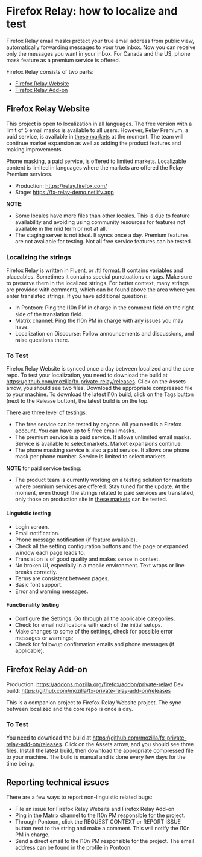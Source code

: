 # Firefox Relay: how to localize and test

Firefox Relay⁩ email masks protect your true email address from public view, automatically forwarding messages to your true inbox. Now you can receive only the messages you want in your inbox. For Canada and the US, phone mask feature as a premium service is offered.

Firefox Relay consists of two parts:
* [Firefox Relay Website](https://pontoon.mozilla.org/projects/firefox-relay-website)
* [Firefox Relay Add-on](https://pontoon.mozilla.org/projects/firefox-relay-add-on)

## Firefox Relay Website

This project is open to localization in all languages. The free version with a limit of 5 email masks is available to all users. However, Relay Premium, a paid service, is available in [these markets](https://docs.google.com/document/d/1ww1ab5Vhr4AISMlWZvTe0cnz8GD16F8xE5vegcJZNwQ/edit#) at the moment. The team will continue market expansion as well as adding the product features and making improvements.

Phone masking, a paid service, is offered to limited markets. Localizable content is limited in languages where the markets are offered the Relay Premium services.

* Production: https://relay.firefox.com/
* Stage: https://fx-relay-demo.netlify.app


**NOTE**:
* Some locales have more files than other locales. This is due to feature availability and avoiding using community resources for features not available in the mid term or not at all.
* The staging server is not ideal. It syncs once a day. Premium features are not available for testing. Not all free service features can be tested.  

### Localizing the strings

Firefox Relay is written in Fluent, or .ftl format. It contains variables and placeables. Sometimes it contains special punctuations or tags. Make sure to preserve them in the localized strings. For better context, many strings are provided with comments, which can be found above the area where you enter translated strings. If you have additional questions:

* In Pontoon: Ping the l10n PM in charge in the comment field on the right side of the translation field.
* Matrix channel: Ping the l10n PM in charge with any issues you may have.
* Localization on Discourse: Follow announcements and discussions, and raise questions there.

### To Test

Firefox Relay Website is synced once a day between localized and the core repo. To test your localization, you need to download the build at https://github.com/mozilla/fx-private-relay/releases. Click on the Assets arrow, you should see two files. Download the appropriate compressed file to your machine. To download the latest l10n build, click on the Tags button (next to the Release button), the latest build is on the top.

There are three level of testings:

* The free service can be tested by anyone. All you need is a Firefox account. You can have up to 5 free email masks.
* The premium service is a paid service. It allows unlimited email masks. Service is available to select markets. Market expansions continue.
* The phone masking service is also a paid service. It allows one phone mask per phone number. Service is limited to select markets.

**NOTE** for paid service testing:
* The product team is currently working on a testing solution for markets where premium services are offered. Stay tuned for the update. At the moment, even though the strings related to paid services are translated, only those on production site in [these markets](https://docs.google.com/document/d/1ww1ab5Vhr4AISMlWZvTe0cnz8GD16F8xE5vegcJZNwQ/edit#) can be tested.

#### Linguistic testing

* Login screen.
* Email notification.
* Phone message notification (if feature available).
* Check all the setting configuration buttons and the page or expanded window each page leads to.
* Translation is of good quality and makes sense in context.
* No broken UI, especially in a mobile environment. Text wraps or line breaks correctly.
* Terms are consistent between pages.
* Basic font support.
* Error and warning messages.

#### Functionality testing

* Configure the Settings. Go through all the applicable categories.
* Check for email notifications with each of the initial setups.
* Make changes to some of the settings, check for possible error messages or warnings;
* Check for followup confirmation emails and phone messages (if applicable).

## Firefox Relay Add-on

Production: https://addons.mozilla.org/firefox/addon/private-relay/
Dev build: https://github.com/mozilla/fx-private-relay-add-on/releases

This is a companion project to Firefox Relay Website project. The sync between localized and the core repo is once a day.

### To Test

You need to download the build at https://github.com/mozilla/fx-private-relay-add-on/releases. Click on the Assets arrow, and you should see three files. Install the latest build, then download the appropriate compressed file to your machine. The build is manual and is done every few days for the time being.

## Reporting technical issues

There are a few ways to report non-linguistic related bugs:

* File an issue for Firefox Relay Website and Firefox Relay Add-on
* Ping in the Matrix channel to the l10n PM responsible for the project.
* Through Pontoon, click the REQUEST CONTEXT or REPORT ISSUE button next to the string and make a comment. This will notify the l10n PM in charge.
* Send a direct email to the l10n PM responsible for the project. The email address can be found in the profile in Pontoon.
